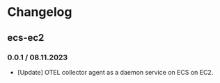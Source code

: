 # Changelog

## ecs-ec2

### 0.0.1 / 08.11.2023
* [Update] OTEL collector agent as a daemon service on ECS on EC2.
